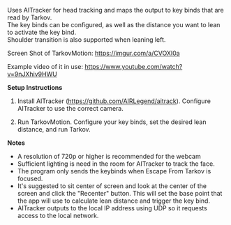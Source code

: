 Uses AITracker for head tracking and maps the output to key binds that are read by Tarkov.  
The key binds can be configured, as well as the distance you want to lean to activate the key bind.  
Shoulder transition is also supported when leaning left.

Screen Shot of TarkovMotion: https://imgur.com/a/CVOXI0a

Example video of it in use: https://www.youtube.com/watch?v=9nJXhiv9HWU

**Setup Instructions**

1) Install AITracker (https://github.com/AIRLegend/aitrack).  Configure AITracker to use the correct camera.

2)  Run TarkovMotion.   Configure your key binds, set the desired lean distance, and run Tarkov.


**Notes**

* A resolution of 720p or higher is recommended for the webcam
* Sufficient lighting is need in the room for AITracker to track the face.
* The program only sends the keybinds when Escape From Tarkov is focused.
* It's suggested to sit center of screen and look at the center of the screen and click the "Recenter" button. This will set the base point that the app will use to calculate lean distance and trigger the key bind.
* AITracker outputs to the local IP address using UDP so it requests access to the local network.


